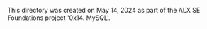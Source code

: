 This directory was created on May 14, 2024 as part of the ALX SE Foundations
project '0x14. MySQL'.
